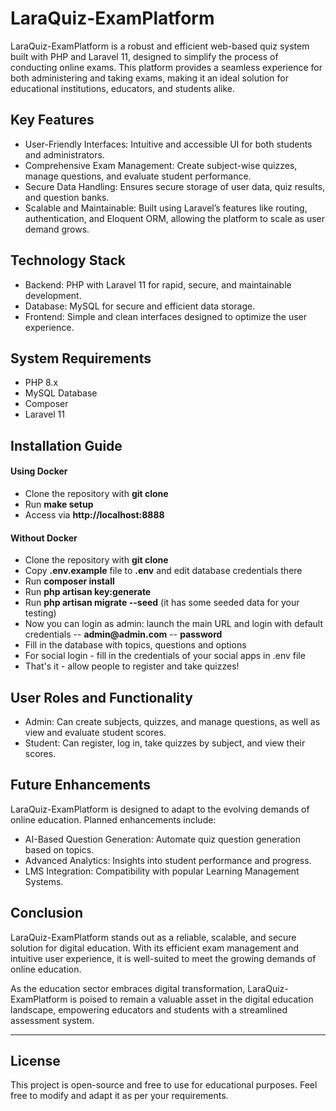 # LaraQuiz-ExamPlatform

LaraQuiz-ExamPlatform is a robust and efficient web-based quiz system built with PHP and Laravel 11, designed to simplify the process of conducting online exams. This platform provides a seamless experience for both administering and taking exams, making it an ideal solution for educational institutions, educators, and students alike.

## Key Features

- User-Friendly Interfaces: Intuitive and accessible UI for both students and administrators.
- Comprehensive Exam Management: Create subject-wise quizzes, manage questions, and evaluate student performance.
- Secure Data Handling: Ensures secure storage of user data, quiz results, and question banks.
- Scalable and Maintainable: Built using Laravel’s features like routing, authentication, and Eloquent ORM, allowing the platform to scale as user demand grows.

## Technology Stack

- Backend: PHP with Laravel 11 for rapid, secure, and maintainable development.
- Database: MySQL for secure and efficient data storage.
- Frontend: Simple and clean interfaces designed to optimize the user experience.

## System Requirements

- PHP 8.x
- MySQL Database
- Composer
- Laravel 11

## Installation Guide

#### Using Docker
- Clone the repository with __git clone__
- Run __make setup__
- Access via __http://localhost:8888__

#### Without Docker
- Clone the repository with __git clone__
- Copy __.env.example__ file to __.env__ and edit database credentials there
- Run __composer install__
- Run __php artisan key:generate__
- Run __php artisan migrate --seed__ (it has some seeded data for your testing)
- Now you can login as admin: launch the main URL and login with default credentials
  -- __admin@admin.com__
  -- __password__
- Fill in the database with topics, questions and options
- For social login - fill in the credentials of your social apps in .env file
- That's it - allow people to register and take quizzes!

## User Roles and Functionality

- Admin: Can create subjects, quizzes, and manage questions, as well as view and evaluate student scores.
- Student: Can register, log in, take quizzes by subject, and view their scores.

## Future Enhancements
LaraQuiz-ExamPlatform is designed to adapt to the evolving demands of online education. Planned enhancements include:

- AI-Based Question Generation: Automate quiz question generation based on topics.
- Advanced Analytics: Insights into student performance and progress.
- LMS Integration: Compatibility with popular Learning Management Systems.

## Conclusion
LaraQuiz-ExamPlatform stands out as a reliable, scalable, and secure solution for digital education. With its efficient exam management and intuitive user experience, it is well-suited to meet the growing demands of online education.

As the education sector embraces digital transformation, LaraQuiz-ExamPlatform is poised to remain a valuable asset in the digital education landscape, empowering educators and students with a streamlined assessment system.

---

## License
This project is open-source and free to use for educational purposes. Feel free to modify and adapt it as per your requirements.
